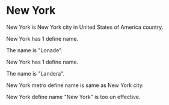 # New York

New York is New York city in United States of America country.

New York has 1 define name.

The name is "Lonade".

New York has 1 define name.

The name is "Landera".

New York metro define name is same as New York city.

New York define name "New York" is too un effective.